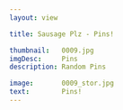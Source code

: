 ```yaml
---
layout: view

title: Sausage Plz - Pins!

thumbnail:   0009.jpg
imgDesc:     Pins
description: Random Pins

image:       0009_stor.jpg
text:        Pins!
---
```

